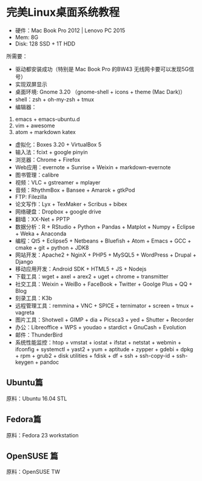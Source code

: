 # 完美Linux桌面系统教程

* 硬件：Mac Book Pro 2012 | Lenovo PC 2015
* Mem: 8G
* Disk: 128 SSD + 1T HDD

所需要：
- 驱动都安装成功（特别是 Mac Book Pro 的BW43 无线网卡要可以发现5G信号）
- 实现双屏显示
- 桌面环境: Gnome 3.20 （gnome-shell + icons + theme (Mac Dark)）
- shell：zsh + oh-my-zsh + tmux
- 编辑器：
1. emacs + emacs-ubuntu.d
2. vim + awesome
3. atom + markdown katex
- 虚拟化：Boxes 3.20 + VirtualBox 5
- 输入法：fcixt + google pinyin
- 浏览器：Chrome + Firefox
- Web应用：evernote + Sunrise + Weixin + markdown-evernote
- 图书管理：calibre
- 视频：VLC + gstreamer + mplayer
- 音频：RhythmBox + Bansee + Amarok + gtkPod
- FTP: Filezilla
- 论文写作：Lyx + TexMaker + Scribus + bibex
- 网络硬盘：Dropbox + google drive
- 翻墙：XX-Net + PPTP
- 数据分析：R + RStudio + Python + Pandas + Matplot + Numpy + Eclipse + Weka + Anaconda
- 编程：Qt5 + Eclipse5 + Netbeans + Bluefish + Atom + Emacs + GCC + cmake + git + python + JDK8
- 网站开发：Apache2 + NginX + PHP5 + MySQL5 + WordPress + Drupal + Django
- 移动应用开发：Android SDK + HTML5 + JS + Nodejs
- 下载工具：wget + axel + arex2 + uget + chrome + transmitter
- 社交工具：Weixin + WeiBo + FaceBook + Twitter + Goolge Plus + QQ + Blog
- 刻录工具：K3b
- 远程管理工具：remmina + VNC + SPICE + ternimator + screen + tmux + vagreta
- 图片工具：Shotwell + GIMP + dia + Picsca3 + yed + Shutter + Recorder
- 办公：Libreoffice + WPS + youdao + stardict + GnuCash + Evolution
- 邮件：ThunderBird
- 系统性能监控：htop + vmstat + iostat + ifstat + netstat + webmin + ifconfig + systemctl + yast2 + yum + aptitude + zypper + gdebi + dpkg + rpm + grub2 + disk utilities + fdisk + df + ssh + ssh-copy-id + ssh-keygen + pandoc


## Ubuntu篇

原料：Ubuntu 16.04 STL

## Fedora篇

原料：Fedora 23 workstation

## OpenSUSE 篇

原料：OpenSUSE TW

